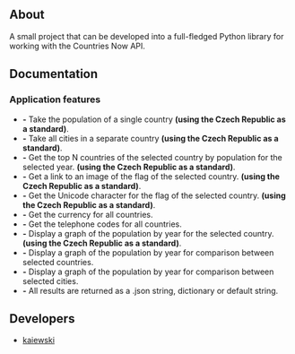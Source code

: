 ## About

A small project that can be developed into a full-fledged Python library for working with the Countries Now API.

## Documentation
### Application features
- **-** Take the population of a single country **(using the Czech Republic as a standard)**.
- **-** Take all cities in a separate country **(using the Czech Republic as a standard)**.
- **-** Get the top N countries of the selected country by population for the selected year. **(using the Czech Republic as a standard)**.
- **-** Get a link to an image of the flag of the selected country. **(using the Czech Republic as a standard)**.
- **-** Get the Unicode character for the flag of the selected country. **(using the Czech Republic as a standard)**.
- **-** Get the currency for all countries.
- **-** Get the telephone codes for all countries.
- **-** Display a graph of the population by year for the selected country. **(using the Czech Republic as a standard)**.
- **-** Display a graph of the population by year for comparison between selected countries.
- **-** Display a graph of the population by year for comparison between selected cities.
- **-** All results are returned as a .json string, dictionary or default string.

## Developers

- [kaiewski](https://github.com/kaiewski)
